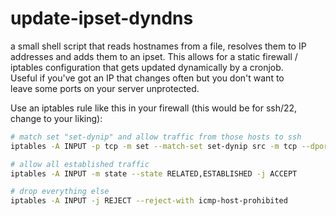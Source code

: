# update-ipset-dyndns

a small shell script that reads hostnames from a file, resolves them to IP  
addresses and adds them to an ipset. This allows for a static firewall /  
iptables configuration that gets updated dynamically by a cronjob.  
Useful if you've got an IP that changes often but you don't want to  
leave some ports on your server unprotected.  
  
Use an iptables rule like this in your firewall (this would be for ssh/22, change to your liking):  
  
```sh
# match set "set-dynip" and allow traffic from those hosts to ssh
iptables -A INPUT -p tcp -m set --match-set set-dynip src -m tcp --dport 22 -m multiport --sports 1024:65535,22 -m conntrack --ctstate NEW,ESTABLISHED -j ACCEPT

# allow all established traffic
iptables -A INPUT -m state --state RELATED,ESTABLISHED -j ACCEPT

# drop everything else
iptables -A INPUT -j REJECT --reject-with icmp-host-prohibited
```
